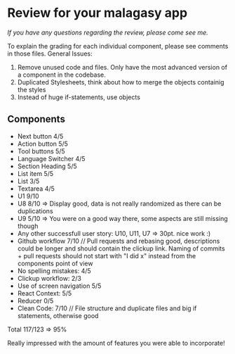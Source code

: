 # Review for your malagasy app

_If you have any questions regarding the review, please come see me._

To explain the grading for each individual component, please see comments in those files.
General Issues:

1. Remove unused code and files. Only have the most advanced version of a component in the codebase. 
2. Duplicated Stylesheets, think about how to merge the objects containig the styles
3. Instead of huge if-statements, use objects 

## Components

- Next button 4/5
- Action button 5/5
- Tool buttons 5/5
- Language Switcher 4/5
- Section Heading 5/5
- List item 5/5
- List 3/5
- Textarea 4/5
- U1 9/10  
- U8 8/10 => Display good, data is not really randomized as there can be duplications
- U9 5/10 => You were on a good way there, some aspects are still missing though
- Any other successfull user story: U10, U11, U7 => 30pt. nice work :)
- Github workflow 7/10 // Pull requests and rebasing good, descriptions could be longer and should contain the clickup link. Naming of commits + pull requests should not start with "I did x" instead from the components point of view
- No spelling mistakes: 4/5
- Clickup workflow: 2/3
- Use of screen navigation 5/5
- React Context: 5/5
- Reducer 0/5
- Clean Code: 7/10 // File structure and duplicate files and big if statements, otherwise good

Total 117/123 => 95%

Really impressed with the amount of features you were able to incorporate!

